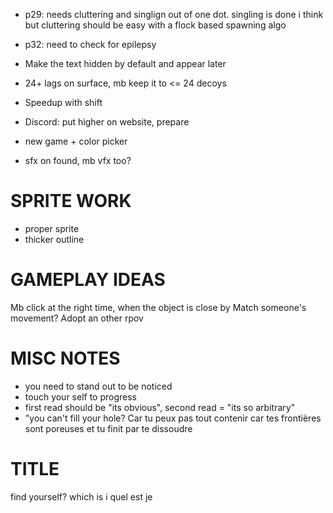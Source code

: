 * p29: needs cluttering and singlign out of one dot. singling is done i think but cluttering should be easy with a flock based spawning algo

* p32: need to check for epilepsy
  
* Make the text hidden by default and appear later
* 24+ lags on surface, mb keep it to <= 24 decoys
* Speedup with shift
* Discord: put higher on website, prepare


* new game + color picker
* sfx on found, mb vfx too?


# SPRITE WORK
* proper sprite
* thicker outline

# GAMEPLAY IDEAS
Mb click at the right time, when the object is close by 
Match someone's movement? Adopt an other rpov 


# MISC NOTES
* you need to stand out to be noticed
* touch your self to progress
* first read should be "its obvious", second read = "its so arbitrary"
* "you can't fill your hole? Car tu peux pas tout contenir car tes frontières sont poreuses et tu finit par te dissoudre 


# TITLE

find yourself?
which is i
quel est je
